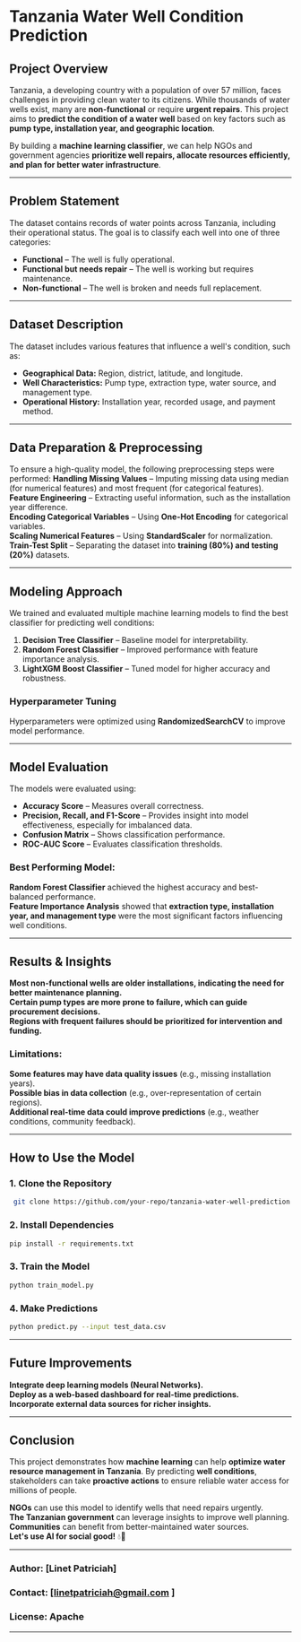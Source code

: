 # **Tanzania Water Well Condition Prediction**
## **Project Overview**
Tanzania, a developing country with a population of over 57 million, faces challenges in providing clean water to its citizens. While thousands of water wells exist, many are **non-functional** or require **urgent repairs**. This project aims to **predict the condition of a water well** based on key factors such as **pump type, installation year, and geographic location**.

By building a **machine learning classifier**, we can help NGOs and government agencies **prioritize well repairs, allocate resources efficiently, and plan for better water infrastructure**.

---
## **Problem Statement**
The dataset contains records of water points across Tanzania, including their operational status. The goal is to classify each well into one of three categories:
- **Functional** – The well is fully operational.
- **Functional but needs repair** – The well is working but requires maintenance.
- **Non-functional** – The well is broken and needs full replacement.

---
## **Dataset Description**
The dataset includes various features that influence a well's condition, such as:
- **Geographical Data:** Region, district, latitude, and longitude.
- **Well Characteristics:** Pump type, extraction type, water source, and management type.
- **Operational History:** Installation year, recorded usage, and payment method.

---
## **Data Preparation & Preprocessing**
To ensure a high-quality model, the following preprocessing steps were performed:
**Handling Missing Values** – Imputing missing data using median (for numerical features) and most frequent (for categorical features).  
**Feature Engineering** – Extracting useful information, such as the installation year difference.  
**Encoding Categorical Variables** – Using **One-Hot Encoding** for categorical variables.  
**Scaling Numerical Features** – Using **StandardScaler** for normalization.  
**Train-Test Split** – Separating the dataset into **training (80%) and testing (20%)** datasets.    

---
## **Modeling Approach**
We trained and evaluated multiple machine learning models to find the best classifier for predicting well conditions:
1. **Decision Tree Classifier** – Baseline model for interpretability.
2. **Random Forest Classifier** – Improved performance with feature importance analysis.
3. **LightXGM Boost Classifier** – Tuned model for higher accuracy and robustness.

### **Hyperparameter Tuning**
Hyperparameters were optimized using  **RandomizedSearchCV** to improve model performance.

---
## **Model Evaluation**
The models were evaluated using:
- **Accuracy Score** – Measures overall correctness.
- **Precision, Recall, and F1-Score** – Provides insight into model effectiveness, especially for imbalanced data.
- **Confusion Matrix** – Shows classification performance.
- **ROC-AUC Score** – Evaluates classification thresholds.

### **Best Performing Model:**
**Random Forest Classifier** achieved the highest accuracy and best-balanced performance.  
**Feature Importance Analysis** showed that **extraction type, installation year, and management type** were the most significant factors influencing well conditions.

---
## **Results & Insights**
 **Most non-functional wells are older installations, indicating the need for better maintenance planning.**  
 **Certain pump types are more prone to failure, which can guide procurement decisions.**  
 **Regions with frequent failures should be prioritized for intervention and funding.**  

### **Limitations:**
 **Some features may have data quality issues** (e.g., missing installation years).  
 **Possible bias in data collection** (e.g., over-representation of certain regions).  
 **Additional real-time data could improve predictions** (e.g., weather conditions, community feedback).  

---
## **How to Use the Model**
### **1. Clone the Repository**
```bash
 git clone https://github.com/your-repo/tanzania-water-well-prediction.git
```

### **2. Install Dependencies**
```bash
pip install -r requirements.txt
```

### **3. Train the Model**
```bash
python train_model.py
```

### **4. Make Predictions**
```bash
python predict.py --input test_data.csv
```

---
## **Future Improvements**
 **Integrate deep learning models (Neural Networks).**  
 **Deploy as a web-based dashboard for real-time predictions.**  
 **Incorporate external data sources for richer insights.**  

---
## **Conclusion**
This project demonstrates how **machine learning** can help **optimize water resource management in Tanzania**. By predicting **well conditions**, stakeholders can take **proactive actions** to ensure reliable water access for millions of people.

 **NGOs** can use this model to identify wells that need repairs urgently.  
 **The Tanzanian government** can leverage insights to improve well planning.  
 **Communities** can benefit from better-maintained water sources.  
 **Let's use AI for social good!** 💧🚀

---
### **Author:** [Linet Patriciah]  
### **Contact:** [linetpatriciah@gmail.com ]  
### **License:** Apache  

---

